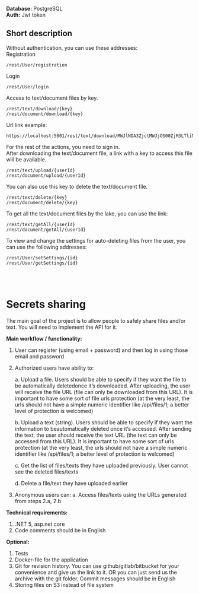 **Database:** PostgreSQL <br>
**Auth:** Jwt token

## **Short description**

Without authentication, you can use these addresses: <br>
Registration
```
/rest/User/registration
```
Login
```
/rest/User/login
```
Access to text/document files by key.
```
/rest/text/download/{key}
/rest/document/download/{key}
```
Url link example:
```
https://localhost:5001/rest/text/download/MWJlNDA3ZjctMWJjOS00ZjM3LTliNTMtZjNiNmIwZWVkZmVi
```
For the rest of the actions, you need to sign in. <br>
After downloading the text/document file, a link with a key to access this file will be available.
```
/rest/text/upload/{userId}
/rest/document/upload/{userId}
```

You can also use this key to delete the text/document file.
```
/rest/text/delete/{key}
/rest/document/delete/{key}
```
To get all the text/document files by the lake, you can use the link:
```
/rest/text/getAll/{userId}
/rest/document/getAll/{userId}
```
To view and change the settings for auto-deleting files from the user, you can use the following addresses:
```
/rest/User/setSettings/{id}
/rest/User/getSettings/{id}
```
<br>
<br>

# **Secrets sharing**

The main goal of the project is to allow people to safely share files and/or text.
You will need to implement the API for it.

**Main workflow / functionality:**
1. User can register (using email + password) and then log in using those email and password
2. Authorized users have ability to:

    a. Upload a file. Users should be able to specify if they want the file to be automatically deletedonce it’s downloaded. After uploading, the user will receive the file URL (file can only be downloaded from this URL). It is important to have some sort of file urls protection (at the very least, the urls should not have a simple numeric identifier like /api/files/1; a better level of protection is welcomed)

    b. Upload a text (string). Users should be able to specify if they want the information to beautomatically deleted once it’s accessed. After sending the text, the user should receive the text URL (the text can only be accessed from this URL). It is important to have some sort of urls protection (at the very least, the urls should not have a simple numeric identifier like /api/files/1; a better level of protection is welcomed)
    
    c. Get the list of files/texts they have uploaded previously. User cannot see the deleted files/texts
    
    d. Delete a file/text they have uploaded earlier
3. Anonymous users can:
    a. Access files/texts using the URLs generated from steps 2.a, 2.b

**Technical requirements:**
1. .NET 5, asp.net core
2. Code comments should be in English

**Optional:**
1. Tests
2. Docker-file for the application
3. Git for revision history. You can use github/gitlab/bitbucket for your convenience and give us the link to
it. OR you can just send us the archive with the git folder. Commit messages should be in English
4. Storing files on S3 instead of file system

